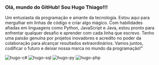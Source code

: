 ### Olá, mundo do GitHub! Sou **Hugo Thiago!!!**

Um entusiasta da programação e amante da tecnologia. Estou aqui para mergulhar em linhas de código e criar algo mágico. Com habilidades afiadas
em linguagens como Python, JavaScript e Java, estou pronto para enfrentar qualquer desafio e aprender com cada linha que escrevo. Tenho uma
paixão genuína por projetos inovadores e acredito no poder da colaboração para alcançar resultados extraordinários. Vamos juntos, codificar o
futuro e deixar nossa marca no mundo da programação!" 


<img src="https://cdn.jsdelivr.net/gh/devicons/devicon/icons/csharp/csharp-original.svg" alt="hugo-c#" />
<img src="https://cdn.jsdelivr.net/gh/devicons/devicon/icons/mysql/mysql-original.svg" alt="hugo-sql" />
<img src="https://cdn.jsdelivr.net/gh/devicons/devicon/icons/python/python-original.svg" alt="hugo-py" />
<img src="https://cdn.jsdelivr.net/gh/devicons/devicon/icons/php/php-original.svg" alt="hugo-php" />


